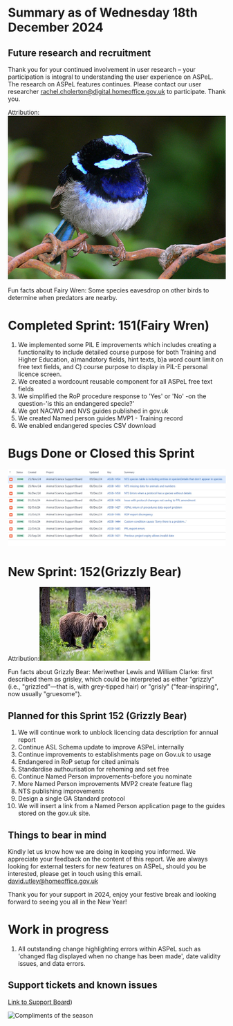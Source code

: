 # Summary as of Wednesday 18th December 2024



## Future research and recruitment 

Thank you for your continued involvement in user research – your participation is integral to understanding the user experience on ASPeL. The research on ASPeL features continues. Please contact our user researcher rachel.cholerton@digital.homeoffice.gov.uk to participate. Thank you.  
 










Attribution:
![[User:Jaganath, CC BY-SA 3.0 <http://creativecommons.org/licenses/by-sa/3.0/>, via Wikimedia Commons](https://commons.wikimedia.org/wiki/Category:CC-BY-SA-3.0-migrated)](FairyWren.jpg)







Fun facts about Fairy Wren:
Some species eavesdrop on other birds to determine when predators are nearby.





# Completed Sprint: 151(Fairy Wren)

1) We implemented some PIL E improvements which includes creating a functionality to include detailed course purpose for both Training and Higher   Education, a)mandatory fields, hint texts, b)a word count limit on free text fields, and C) course purpose to display in PIL-E personal licence screen.
2) We created a wordcount reusable component for all ASPeL free text fields 
3) We simplified the RoP procedure response to 'Yes' or 'No' -on the question-'is this an endangered specie?'
4) We got NACWO and NVS guides published in gov.uk
5) We created Named person guides MVP1 - Training record
6) We enabled endangered species CSV download
   


   

# Bugs Done or Closed this Sprint
![Bugs Done or Closed 25092024](Bugs181224.jpg) 




# New Sprint: 152(Grizzly Bear)








Attribution:![Dwayne Reilander, CC BY-SA 4.0 <https://creativecommons.org/licenses/by-sa/4.0>, via Wikimedia Commons](graphs/256px-grizzly_bear.jpg)





 
Fun facts about Grizzly Bear: Meriwether Lewis and William Clarke: first described them as grisley, which could be interpreted as either "grizzly" (i.e., "grizzled"—that is, with grey-tipped hair) or "grisly" ("fear-inspiring", now usually "gruesome"). 





## Planned for this Sprint 152 (Grizzly Bear)

1) We will continue work to unblock licencing data description for annual report
2) Continue ASL Schema update to improve ASPeL internally
3) Continue improvements to establishments page on Gov.uk to usage
4) Endangered in RoP setup for cited animals
5) Standardise authourisation for rehoming and set free
6) Continue Named Person improvements-before you nominate
7) More Named Person improvements MVP2 create feature flag
8) NTS publishing improvements
9) Design a single GA Standard protocol
10) We will insert a link from a Named Person application page to the guides stored on the gov.uk site.




   


   

## Things to bear in mind
Kindly let us know how we are doing in keeping you informed. We appreciate your feedback on the content of this report. 
We are always looking for external testers for new features on ASPeL, should you be interested, please get in touch using this email. david.utley@homeoffice.gov.uk

Thank you for your support in 2024, enjoy your festive break and looking forward to seeing you all in the New Year!

# Work in progress
1) All outstanding change highlighting errors within ASPeL such as 'changed flag displayed when no change has been made', date validity issues, and data errors. 
  

   
 
   
## Support tickets and known issues
[Link to Support Board](https://collaboration.homeoffice.gov.uk/jira/secure/RapidBoard.jspa?rapidView=1717))



![Compliments of the season]()

  

